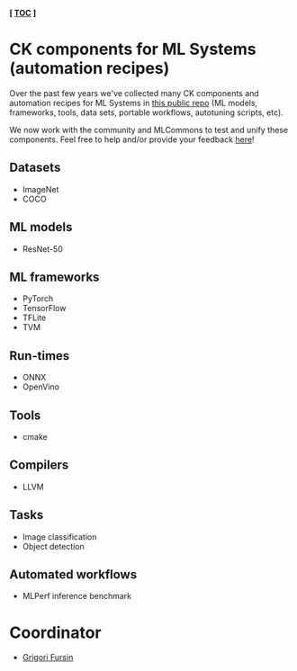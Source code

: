 **[ [TOC](../README.md) ]**

# CK components for ML Systems (automation recipes)

Over the past few years we've collected many CK components
and automation recipes for ML Systems in [this public repo](https://github.com/ctuning/ck-mlops)
(ML models, frameworks, tools, data sets, portable workflows, autotuning scripts, etc).

We now work with the community and MLCommons to test and unify these components.
Feel free to help and/or provide your feedback [here](https://github.com/ctuning/ck/issues)!



## Datasets

* ImageNet
* COCO

## ML models

* ResNet-50

## ML frameworks

* PyTorch
* TensorFlow
* TFLite
* TVM

## Run-times

* ONNX
* OpenVino

## Tools

* cmake

## Compilers

* LLVM

## Tasks

* Image classification
* Object detection


## Automated workflows

* MLPerf inference benchmark 

# Coordinator

* [Grigori Fursin](https://cKnowledge.io/@gfursin)
